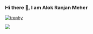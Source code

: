 ### Hi there 👋, I am Alok Ranjan Meher

<!--
**aloktech/aloktech** is a ✨ _special_ ✨ repository because its `README.md` (this file) appears on your GitHub profile.

Here are some ideas to get you started:

- 🔭 I’m currently working on ...
- 🌱 I’m currently learning ...
- 👯 I’m looking to collaborate on ...
- 🤔 I’m looking for help with ...
- 💬 Ask me about ...
- 📫 How to reach me: ...
- 😄 Pronouns: ...
- ⚡ Fun fact: ...
-->
[![trophy](https://github-profile-trophy.vercel.app/?username=aloktech)](https://github.com/ryo-ma/github-profile-trophy)

![](https://komarev.com/ghpvc/?username=aloktech)

